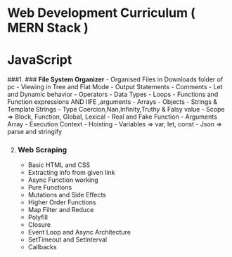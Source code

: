 # Web Development Curriculum ( MERN Stack )

# **JavaScript**

###1. ### **File System Organizer**
    - Organised Files in Downloads folder of pc 
    - Viewing in Tree and Flat Mode
    - Output Statements 
    - Comments 
    - Let and Dynamic behavior 
    - Operators 
    - Data Types
    - Loops 
    - Functions and Function expressions AND IIFE ,arguments 
    - Arrays 
    - Objects 
    - Strings & Template Strings 
    - Type Coercion,Nan,Infinity,Truthy & Falsy value
    - Scope => Block, Function, Global, Lexical
    - Real and Fake Function
    - Arguments Array
    - Execution Context
    - Hoisting
    - Variables => var, let, const
    - Json => parse and stringify 
    
2. ### **Web Scraping**
    - Basic HTML and CSS
    - Extracting info from given link
    - Async Function working
    - Pure Functions
    - Mutations and Side Effects
    - Higher Order Functions 
    - Map Filter and Reduce
    - Polyfill
    - Closure
    - Event Loop and Async Architecture
    - SetTimeout and SetInterval
    - Callbacks

